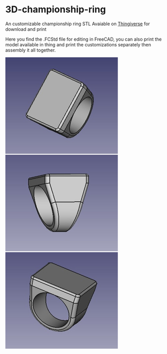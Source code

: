 # 3D-championship-ring
An customizable championship ring STL Avaiable on [Thingiverse](https://www.thingiverse.com/thing:4779179) for download and print

Here you find the .FCStd file for editing in FreeCAD, you can also print the model available in thing and print the customizations separately then assembly it all together.

![View 1](./images/view-1.jpeg)
![View 2](./images/view-2.jpeg)
![View 3](./images/view-3.jpeg)
